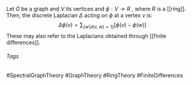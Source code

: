 Let $G$ be a graph and $V$ its vertices and $\phi :V\rightarrow R$ , where $R$ is a [[ring]]. 
Then, the discrete Laplacian $\Delta$ acting on $\phi$ at a vertex $v$ is:
$$
\Delta \phi (v) = \sum _{\{w| d(v, w) = 1\}}[\phi(v)-\phi(w)]
$$
These may also refer to the Laplacians obtained through [[finite differences]]. 

###### Tags
#SpectralGraphTheory #GraphTheory #RingTheory
#FiniteDifferences